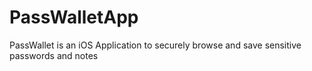 # PassWalletApp
PassWallet is an iOS Application to securely browse and save sensitive passwords and notes
